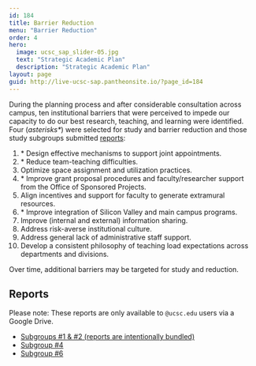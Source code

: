 ```yaml
---
id: 184
title: Barrier Reduction
menu: "Barrier Reduction"
order: 4
hero:
  image: ucsc_sap_slider-05.jpg
  text: "Strategic Academic Plan"
  description: "Strategic Academic Plan"
layout: page
guid: http://live-ucsc-sap.pantheonsite.io/?page_id=184
---
```

During the planning process and after considerable consultation across campus, ten institutional barriers that were perceived to impede our capacity to do our best research, teaching, and learning were identified. Four (_asterisks&#42;_) were selected for study and barrier reduction and those study subgroups submitted [reports](#reports):

1. &#42; Design effective mechanisms to support joint appointments.
2. &#42; Reduce team-teaching difficulties.
3. Optimize space assignment and utilization practices.
4. &#42; Improve grant proposal procedures and faculty/researcher support from the Office of Sponsored Projects.
5. Align incentives and support for faculty to generate extramural resources.
6. &#42; Improve integration of Silicon Valley and main campus programs.
7. Improve (internal and external) information sharing.
8. Address risk-averse institutional culture.
9. Address general lack of administrative staff support.
10. Develop a consistent philosophy of teaching load expectations across departments and divisions.

Over time, additional barriers may be targeted for study and reduction.
<a href="#reports"></a>

## Reports

Please note: These reports are only available to `@ucsc.edu` users via a Google Drive.

- [Subgroups #1 & #2 (reports are intentionally bundled)](https://drive.google.com/file/d/0B1rQoGYJOGrINEdfVzdZVWY2WV9jS2QxVklBaEF5SU90VGgw/view?usp=sharing)
- [Subgroup #4](https://drive.google.com/file/d/0B1rQoGYJOGrIWlczWkdaRXRRRWh0UVB3Um1GRVV2RmVVTHRn/view?usp=sharing)
- [Subgroup #6](https://drive.google.com/file/d/1mL6rmAlaQkxTNSaPTffIrAKa8rE0Sh1w/view?usp=sharing)
